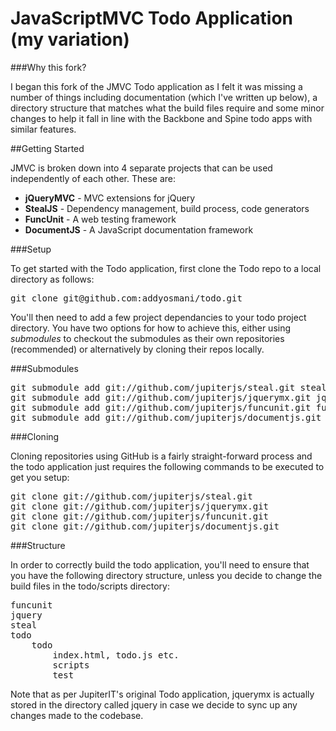 #  JavaScriptMVC Todo Application (my variation)

###Why this fork?

I began this fork of the JMVC Todo application as I felt it was missing a number of things including documentation (which I've written up below), a directory structure that matches what the build files require and some minor changes to help it fall in line with the Backbone and Spine todo apps with similar features.


##Getting Started

JMVC is broken down into 4 separate projects that can be used independently of each other. These are:
<ul>
	<li><b>jQueryMVC</b> - MVC extensions for jQuery</li>
	<li><b>StealJS</b> - Dependency management, build process, code generators</li>
	<li><b>FuncUnit</b> - A web testing framework</li>
	<li><b>DocumentJS</b> - A JavaScript documentation framework</li>
</ul>


###Setup

To get started with the Todo application, first clone the Todo repo to a local directory as follows:

<pre>
git clone git@github.com:addyosmani/todo.git	
</pre>

You'll then need to add a few project dependancies to your todo project directory. You have two options for how to achieve this, either using *submodules* to checkout the submodules as their own repositories (recommended) or alternatively by cloning their repos locally.

###Submodules
<pre>
git submodule add git://github.com/jupiterjs/steal.git steal
git submodule add git://github.com/jupiterjs/jquerymx.git jquery
git submodule add git://github.com/jupiterjs/funcunit.git funcunit
git submodule add git://github.com/jupiterjs/documentjs.git documentjs
</pre>

###Cloning

Cloning repositories using GitHub is a fairly straight-forward process and the todo application just requires the following commands to be executed to get you setup:

<pre>
git clone git://github.com/jupiterjs/steal.git
git clone git://github.com/jupiterjs/jquerymx.git
git clone git://github.com/jupiterjs/funcunit.git
git clone git://github.com/jupiterjs/documentjs.git
</pre>

###Structure

In order to correctly build the todo application, you'll need to ensure that you have the following directory structure, unless you decide to change the build files in the todo/scripts directory:

<pre>
funcunit
jquery
steal
todo
	todo
		index.html, todo.js etc.
		scripts
		test
</pre>

Note that as per JupiterIT's original Todo application, jquerymx is actually stored in the directory called jquery in case we decide to sync up any changes made to the codebase.